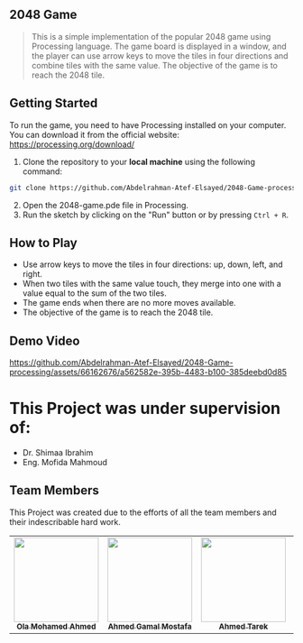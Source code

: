 ## 2048 Game

> This is a simple implementation of the popular 2048 game using Processing language. The game board is displayed in a window, and the player can use arrow keys to move the tiles in four directions and combine tiles with the same value. The objective of the game is to reach the 2048 tile.

## Getting Started


To run the game, you need to have Processing installed on your computer. You can download it from the official website: https://processing.org/download/
1. Clone the repository to your **local machine** using the following command:
```bash
git clone https://github.com/Abdelrahman-Atef-Elsayed/2048-Game-processing.git
```
2. Open the 2048-game.pde file in Processing.
3. Run the sketch by clicking on the "Run" button or by pressing `Ctrl + R`.


## How to Play

- Use arrow keys to move the tiles in four directions: up, down, left, and right.
- When two tiles with the same value touch, they merge into one with a value equal to the sum of the two tiles.
- The game ends when there are no more moves available.
- The objective of the game is to reach the 2048 tile.

## Demo Video


https://github.com/Abdelrahman-Atef-Elsayed/2048-Game-processing/assets/66162676/a562582e-395b-4483-b100-385deebd0d85



# This Project was under supervision of:

- Dr. Shimaa Ibrahim
- Eng. Mofida Mahmoud 

## Team Members

This Project was created due to the efforts of all the team members and their indescribable hard work.

<table>
  <tr>
    <td align="center"><a href="https://github.com/Ola-Mohamed"><img src="https://avatars.githubusercontent.com/u/66176966?v=4" width="150px;" alt=""/><br /><sub><b>Ola Mohamed Ahmed</b></sub></a><br /></td>
    <td align="center"><a href="https://github.com/ahmedokka29"><img src="https://avatars.githubusercontent.com/u/56696104?v=4" width="150px;" alt=""/><br /><sub><b>Ahmed Gamal Mostafa</b></sub></a><br /></td>
    <td align="center"><a href="https://github.com/ahmedashour28"><img src="https://avatars.githubusercontent.com/u/66414402?v=4" width="150px;" alt=""/><br /><sub><b>Ahmed Tarek</b></sub></a><br /></td>
    <td align="center"><a href="https://github.com/RamziMohamad"><img src="https://avatars.githubusercontent.com/u/66510024?v=4" width="150px;" alt=""/><br /><sub><b>Ramzi Mohamed</b></sub></a><br /></td>
    <td align="center"><a href="https://github.com/Abdelrahman-Atef-Elsayed"><img src="https://avatars.githubusercontent.com/u/66162676?v=4" width="150px;" alt=""/><br /><sub><b>Abdelrahman Atef</b></sub></a><br /></td>
    </tr>
</table>
